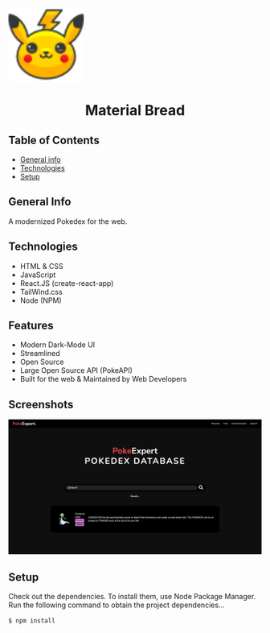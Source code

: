 <img align="center" width="150" height="150" src="./src/components/imgs/pikachu.png">
<h1 align="center">Material Bread</h1>

## Table of Contents

- [General info](#general-info)
- [Technologies](#technologies)
- [Setup](#setup)

## General Info

A modernized Pokedex for the web.

## Technologies

- HTML & CSS
- JavaScript
- React.JS (create-react-app)
- TailWind.css
- Node (NPM)

## Features

- Modern Dark-Mode UI
- Streamlined
- Open Source
- Large Open Source API (PokeAPI)
- Built for the web & Maintained by Web Developers

## Screenshots

![Site-Search-Capture](./src/components/imgs/site-search-capture.png)

## Setup

Check out the dependencies. To install them, use Node Package Manager. Run the following command to obtain the project dependencies...

```
$ npm install
```
